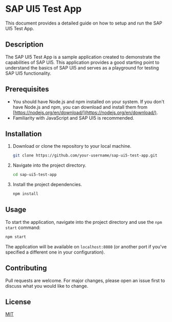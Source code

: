 
# SAP UI5 Test App

This document provides a detailed guide on how to setup and run the SAP UI5 Test App.

## Description

The SAP UI5 Test App is a sample application created to demonstrate the capabilities of SAP UI5. This application provides a good starting point to understand the basics of SAP UI5 and serves as a playground for testing SAP UI5 functionality.

## Prerequisites

- You should have Node.js and npm installed on your system. If you don't have Node.js and npm, you can download and install them from [https://nodejs.org/en/download/](https://nodejs.org/en/download/).
- Familiarity with JavaScript and SAP UI5 is recommended.

## Installation

1. Download or clone the repository to your local machine.

    ```bash
    git clone https://github.com/your-username/sap-ui5-test-app.git
    ```

2. Navigate into the project directory.

    ```bash
    cd sap-ui5-test-app
    ```

3. Install the project dependencies.

    ```bash
    npm install
    ```

## Usage

To start the application, navigate into the project directory and use the `npm start` command:

```bash
npm start
```

The application will be available on `localhost:8080` (or another port if you've specified a different one in your configuration).

## Contributing

Pull requests are welcome. For major changes, please open an issue first to discuss what you would like to change.

## License

[MIT](https://choosealicense.com/licenses/mit/)
